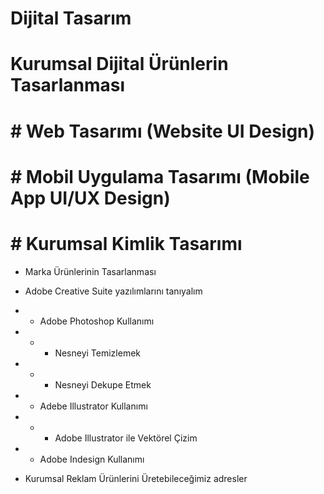 # Dijital Tasarım

# Kurumsal Dijital Ürünlerin Tasarlanması
# # Web Tasarımı (Website UI Design)
# # Mobil Uygulama Tasarımı (Mobile App UI/UX Design)
# # Kurumsal Kimlik Tasarımı

- Marka Ürünlerinin Tasarlanması

- Adobe Creative Suite yazılımlarını tanıyalım
- - Adobe Photoshop Kullanımı
- - - Nesneyi Temizlemek
- - - Nesneyi Dekupe Etmek
- - Adebe Illustrator Kullanımı
- - - Adobe Illustrator ile Vektörel Çizim
- - Adobe Indesign Kullanımı

- Kurumsal Reklam Ürünlerini Üretebileceğimiz adresler
